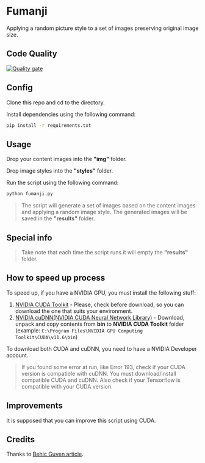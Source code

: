 # Fumanji

Applying a random picture style to a set of images preserving original image size.
## Code Quality

[![Quality gate](https://sonarqube.raskitoma.com/api/project_badges/quality_gate?project=fumanji&token=8f5b74a0a7e0d8c4ee52972856268fa27bb8d5ed)](https://sonarqube.raskitoma.com/dashboard?id=fumanji)
## Config

Clone this repo and cd to the directory.

Install dependencies using the following command:

```bash
pip install -r requirements.txt
```

## Usage

Drop your content images into the **"img"** folder.

Drop image styles into the **"styles"** folder.

Run the script using the following command:

```bash
python fumanji.py
```

> The script will generate a set of images based on the content images and applying a random image style.
> The generated images will be saved in the **"results"** folder.

## Special info

> Take note that each time the script runs it will empty the **"results"** folder.

## How to speed up process

To speed up, if you have a NVIDIA GPU, you must install the following stuff:

1. [NVIDIA CUDA Toolkit](https://developer.nvidia.com/cuda-downloads?target_os=Windows&target_arch=x86_64&target_version=11&target_type=exe_local) - Please, check before download, so you can download the one that suits your environment.
2. [NVIDIA cuDNN(NVIDIA CUDA Neural Network Library)](https://developer.nvidia.com/cudnn) - Download, unpack and copy contents from **bin** to **NVIDIA CUDA Toolkit** folder (example: `C:\Program Files\NVIDIA GPU Computing Toolkit\CUDA\v11.6\bin`)

To download both CUDA and cuDNN, you need to have a NVIDIA Developer account.

> If you found some error at run, like Error 193, check if your CUDA version is compatible with cuDNN.  You must download/install compatible CUDA and cuDNN. Also check if your Tensorflow is compatible with your CUDA version.

## Improvements

It is supposed that you can improve this script using CUDA.

## Credits

Thanks to [Behic Guven article](https://towardsdatascience.com/python-for-art-fast-neural-style-transfer-using-tensorflow-2-d5e7662061be).
